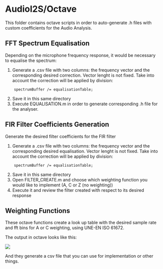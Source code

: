 # AudioI2S/Octave

This folder contains octave scripts in order to auto-generate .h files with custom coefficients for the Audio Analysis.

## FFT Spectrum Equalisation

Depending on the microphone frequency response, it would be necessary to equalise the spectrum:

1. Generate a .csv file with two columns: the frequency vector and the corresponding desired correction. Vector lenght is not fixed. Take into account the correction will be applied by division:

```
    spectrumBuffer /= equalisationTable;
```

2. Save it in this same directory
3. Execute EQUALISATION.m in order to generate corresponding .h file for the analyser.

## FIR Filter Coefficients Generation

Generate the desired filter coefficients for the FIR filter 

1. Generate a .csv file with two columns: the frequency vector and the corresponding desired equalisation. Vector lenght is not fixed. Take into account the correction will be applied by division:

```
    spectrumBuffer /= equalisationTable;
```

2. Save it in this same directory
3. Open FILTER_CREATE.m and choose which weighting function you would like to implement (A, C or Z (no weighting))
4. Execute it and review the filter created with respect to its desired response

## Weighting Functions

These octave functions create a look up table with the desired sample rate and fft bins for A or C weighting, using UNE-EN ISO 61672.

The output in octave looks like this:

![](https://i.imgur.com/UYb5g7E.png)

And they generate a csv file that you can use for implementation or other things.